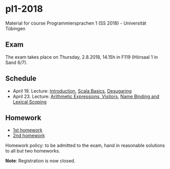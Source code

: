 # pl1-2018
Material for course Programmiersprachen 1 (SS 2018) - Universität Tübingen

## Exam
The exam takes place on Thursday, 2.8.2018, 14.15h in F119 (Hörsaal 1 in Sand 6/7).

## Schedule
- April 19. Lecture: [Introduction](lecturenotes/01-intro.scala), [Scala Basics](lecturenotes/02-scala-basics.scala), [Desugaring](lecturenotes/03-desugaring.scala)
- April 23. Lecture: [Arithmetic Expressions, Visitors](lecturenotes/04-ae.scala), [Name Binding and Lexical Scoping](lecturenotes/05-wae.scala)

## Homework
- [1st homework](exercises/01Hw.scala)
- [2nd homework](exercises/02Hw.scala)

Homework policy: to be admitted to the exam, hand in reasonable solutions to all but two homeworks.

**Note**: Registration is now closed.

